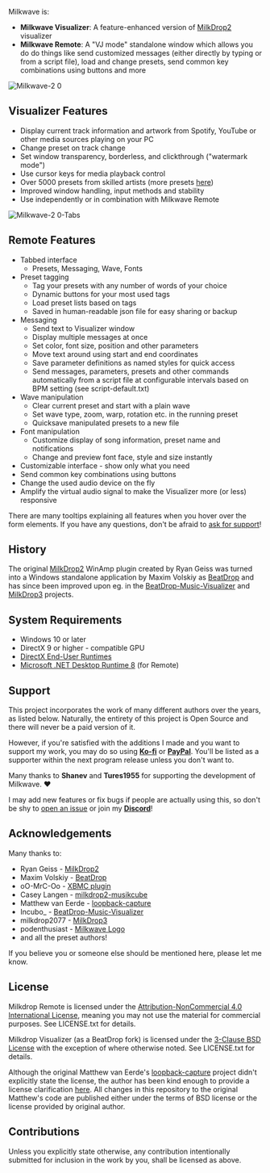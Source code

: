 ﻿Milkwave is:
- **Milkwave Visualizer**:
    A feature-enhanced version of [MilkDrop2](https://www.geisswerks.com/milkdrop/) visualizer
- **Milkwave Remote**:
    A "VJ mode" standalone window which allows you do do things like send customized messages (either directly by typing or from a script file), load and change presets, send common key combinations using buttons and more

![Milkwave-2 0](https://github.com/user-attachments/assets/1aab1226-1294-40af-ae51-4c2829a66036)

## Visualizer Features
 
* Display current track information and artwork from Spotify, YouTube or other media sources playing on your PC
* Change preset on track change
* Set window transparency, borderless, and clickthrough ("watermark mode")
* Use cursor keys for media playback control
* Over 5000 presets from skilled artists (more presets [here](https://github.com/projectM-visualizer/projectm?tab=readme-ov-file#presets))
* Improved window handling, input methods and stability
* Use independently or in combination with Milkwave Remote
 
![Milkwave-2 0-Tabs](https://github.com/user-attachments/assets/0c426917-f462-48a0-8e96-032d76ac558b)

## Remote Features

* Tabbed interface
  - Presets, Messaging, Wave, Fonts
* Preset tagging
  - Tag your presets with any number of words of your choice
  - Dynamic buttons for your most used tags
  - Load preset lists based on tags
  - Saved in human-readable json file for easy sharing or backup
* Messaging
  - Send text to Visualizer window
  - Display multiple messages at once
  - Set color, font size, position and other parameters
  - Move text around using start and end coordinates
  - Save parameter definitions as named styles for quick access
  - Send messages, parameters, presets and other commands automatically from a script file at configurable intervals based on BPM setting (see script-default.txt)
* Wave manipulation
  - Clear current preset and start with a plain wave
  - Set wave type, zoom, warp, rotation etc. in the running preset
  - Quicksave manipulated presets to a new file
* Font manipulation
  - Customize display of song information, preset name and notifications
  - Change and preview font face, style and size instantly
* Customizable interface - show only what you need
* Send common key combinations using buttons
* Change the used audio device on the fly
* Amplify the virtual audio signal to make the Visualizer more (or less) responsive

There are many tooltips explaining all features when you hover over the form elements. If you have any questions, don't be afraid to [ask for support](#support)!

## History

The original [MilkDrop2](https://www.geisswerks.com/milkdrop/) WinAmp plugin created by Ryan Geiss was turned into a Windows standalone application by Maxim Volskiy as [BeatDrop](https://github.com/mvsoft74/BeatDrop) and has since been improved upon eg. in the [BeatDrop-Music-Visualizer](https://github.com/OfficialIncubo/BeatDrop-Music-Visualizer) and [MilkDrop3](https://github.com/milkdrop2077/MilkDrop3) projects.

## System Requirements

* Windows 10 or later
* DirectX 9 or higher - compatible GPU
* [DirectX End-User Runtimes](https://www.microsoft.com/en-ca/download/details.aspx?id=8109)
* [Microsoft .NET Desktop Runtime 8](https://dotnet.microsoft.com/en-us/download/dotnet/8.0) (for Remote)

## Support

This project incorporates the work of many different authors over the years, as listed below. Naturally, the entirety of this project is Open Source and there will never be a paid version of it.

However, if you're satisfied with the additions I made and you want to support my work, you may do so using [**Ko-fi**](https://ko-fi.com/ikeserver) or [**PayPal**](https://www.paypal.com/ncp/payment/5XMP3S69PJLCU). You'll be listed as a supporter within the next program release unless you don't want to.

Many thanks to **Shanev** and  **Tures1955** for supporting the development of Milkwave. ❤️

I may add new features or fix bugs if people are actually using this, so don't be shy to [open an issue](https://github.com/IkeC/Milkwave/issues) or join my [**Discord**](https://bit.ly/Ikes-Discord)!

## Acknowledgements

Many thanks to:

* Ryan Geiss - [MilkDrop2](https://www.geisswerks.com/milkdrop/)
* Maxim Volskiy - [BeatDrop](https://github.com/mvsoft74/BeatDrop)
* oO-MrC-Oo - [XBMC plugin](https://github.com/oO-MrC-Oo/Milkdrop2-XBMC)
* Casey Langen - [milkdrop2-musikcube](https://github.com/clangen/milkdrop2-musikcube)
* Matthew van Eerde - [loopback-capture](https://github.com/mvaneerde/blog)
* Incubo_ - [BeatDrop-Music-Visualizer](https://github.com/OfficialIncubo/BeatDrop-Music-Visualizer)
* milkdrop2077 - [MilkDrop3](https://github.com/milkdrop2077/MilkDrop3)
* podenthusiast - [Milkwave Logo](https://www.freepik.com/author/podenthusiast/icons)
* and all the preset authors!

If you believe you or someone else should be mentioned here, please let me know.

## License

[license]: #license

Milkdrop Remote is licensed under the [Attribution-NonCommercial 4.0 International License](https://creativecommons.org/licenses/by-nc/4.0/), meaning you may not use the material for commercial purposes. See LICENSE.txt for details.

Milkdrop Visualizer (as a BeatDrop fork) is licensed under the [3-Clause BSD License](https://opensource.org/licenses/BSD-3-Clause) with the exception of where otherwise noted. See LICENSE.txt for details.

Although the original Matthew van Eerde's [loopback-capture](https://github.com/mvaneerde/blog) project didn't explicitly state the license, the author has been kind enough to provide a license clarification [here](
https://blogs.msdn.microsoft.com/matthew_van_eerde/2014/11/05/draining-the-wasapi-capture-buffer-fully/). All changes in this repository to the original Matthew's code are published either under the terms of BSD license or the license provided by original author.

## Contributions

Unless you explicitly state otherwise, any contribution intentionally submitted for inclusion in the work by you, shall be licensed as above.
